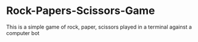 # Rock-Papers-Scissors-Game
This is a simple game of rock, paper, scissors played in a terminal against a computer bot
